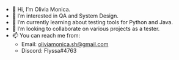 - 👋 Hi, I’m Olivia Monica.
- 👀 I’m interested in QA and System Design.
- 🌱 I’m currently learning about testing tools for Python and Java.
- 💞️ I’m looking to collaborate on various projects as a tester. 
- 📫 You can reach me from:
   - Email: oliviamonica.sh@gmail.com
   - Discord: Flyssa#4763
